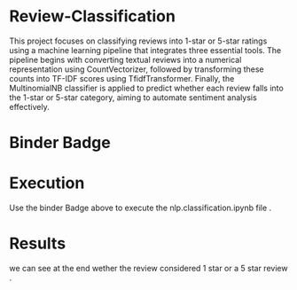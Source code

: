 # Review-Classification

This project focuses on classifying reviews into 1-star or 5-star ratings using a machine learning pipeline that integrates three essential tools. The pipeline begins with converting textual reviews into a numerical representation using CountVectorizer, followed by transforming these counts into TF-IDF scores using TfidfTransformer. Finally, the MultinomialNB classifier is applied to predict whether each review falls into the 1-star or 5-star category, aiming to automate sentiment analysis effectively.

# Binder Badge 


# Execution 
Use the binder Badge above to execute the nlp.classification.ipynb file .

# Results
we can see at the end wether the review considered 1 star or a 5 star review .
